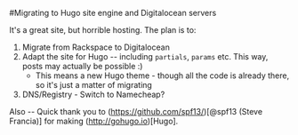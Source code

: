 #Migrating to Hugo site engine and Digitalocean servers

It's a great site, but horrible hosting. The plan is to:

1. Migrate from Rackspace to Digitalocean
2. Adapt the site for Hugo -- including `partials`, `params` etc. This way, posts may actually be possible :)
	* This means a new Hugo theme - though all the code is already there, so it's just a matter of migrating
3. DNS/Registry - Switch to Namecheap?

Also -- Quick thank you to (https://github.com/spf13/)[@spf13 (Steve Francia)] for making (http://gohugo.io)[Hugo].
